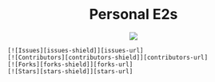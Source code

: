 <!-- PROJECT INFO -->
<br />
  <h1 align="center">Personal E2s</h1>
  
  <p align="center">
    <img src="https://github-readme-stats.vercel.app/api?username=Smigg-y&show_icons=true&theme=react">
  
    [![Issues][issues-shield]][issues-url]
    [![Contributors][contributors-shield]][contributors-url]
    [![Forks][forks-shield]][forks-url]
    [![Stars][stars-shield]][stars-url]
  </p>
</br>

<!-- MARKDOWN LINKS & IMAGES -->
<!-- https://www.markdownguide.org/basic-syntax/#reference-style-links -->
[contributors-shield]: https://img.shields.io/github/contributors/Smigg-y/Personal-E2s.svg?style=for-the-badge
[contributors-url]: https://github.com/Smigg-y/Personal-E2s/graphs/contributors
[forks-shield]: https://img.shields.io/github/forks/Smigg-y/Personal-E2s.svg?style=for-the-badge
[forks-url]: https://github.com/Smigg-y/Personal-E2s/network/members
[issues-shield]: https://img.shields.io/github/issues/Smigg-y/Personal-E2s.svg?style=for-the-badge
[issues-url]: https://github.com/Smigg-y/Personal-E2s/issues
[stars-shield]: https://img.shields.io/github/stars/Smigg-y/Personal-E2s.svg?style=for-the-badge
[stars-url]: https://github.com/Smigg-y/Personal-E2s
